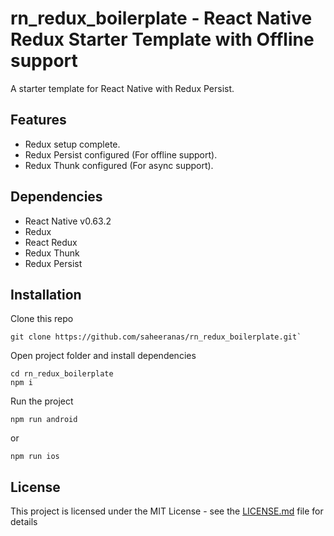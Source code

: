 # rn_redux_boilerplate - React Native Redux Starter Template with Offline support

A starter template for React Native with Redux Persist.

## Features

- Redux setup complete.
- Redux Persist configured (For offline support).
- Redux Thunk configured (For async support).

## Dependencies

- React Native v0.63.2
- Redux
- React Redux
- Redux Thunk
- Redux Persist

## Installation

Clone this repo

```
git clone https://github.com/saheeranas/rn_redux_boilerplate.git`
```

Open project folder and install dependencies

```
cd rn_redux_boilerplate
npm i
```

Run the project

```
npm run android
```

or

```
npm run ios
```

## License

This project is licensed under the MIT License - see the [LICENSE.md](LICENSE) file for details
